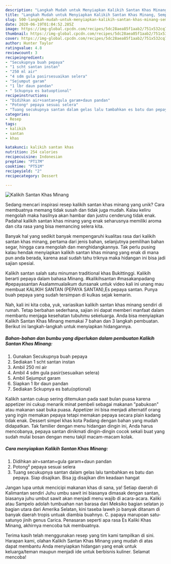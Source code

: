 ```yaml
---
description: "Langkah Mudah untuk Menyiapkan Kalikih Santan Khas Minang, Sempurna"
title: "Langkah Mudah untuk Menyiapkan Kalikih Santan Khas Minang, Sempurna"
slug: 500-langkah-mudah-untuk-menyiapkan-kalikih-santan-khas-minang-sempurna
date: 2020-06-19T01:04:52.285Z
image: https://img-global.cpcdn.com/recipes/5dc28aea85f1aab2/751x532cq70/kalikih-santan-khas-minang-foto-resep-utama.jpg
thumbnail: https://img-global.cpcdn.com/recipes/5dc28aea85f1aab2/751x532cq70/kalikih-santan-khas-minang-foto-resep-utama.jpg
cover: https://img-global.cpcdn.com/recipes/5dc28aea85f1aab2/751x532cq70/kalikih-santan-khas-minang-foto-resep-utama.jpg
author: Hunter Taylor
ratingvalue: 4.8
reviewcount: 3
recipeingredient:
- "Secukupnya buah pepaya"
- "1 scht santan instan"
- "250 ml air"
- "4 sdm gula pasirsesuaikan selera"
- "Sejumput garam"
- "1 lbr daun pandan"
- " Sckupnya es batuoptional"
recipeinstructions:
- "Didihkan air+santan+gula garam+daun pandan"
- "Potong² pepaya sesuai selera"
- "Tuang secukupnya santan dalam gelas lalu tambahkan es batu dan pepaya. Siap disajikan. Bisa jg disajikan dlm keadaan hangat"
categories:
- Resep
tags:
- kalikih
- santan
- khas

katakunci: kalikih santan khas 
nutrition: 254 calories
recipecuisine: Indonesian
preptime: "PT17M"
cooktime: "PT51M"
recipeyield: "2"
recipecategory: Dessert

---
```



![Kalikih Santan Khas Minang](https://img-global.cpcdn.com/recipes/5dc28aea85f1aab2/751x532cq70/kalikih-santan-khas-minang-foto-resep-utama.jpg)

Sedang mencari inspirasi resep kalikih santan khas minang yang unik? Cara membuatnya memang tidak susah dan tidak juga mudah. Kalau keliru mengolah maka hasilnya akan hambar dan justru cenderung tidak enak. Padahal kalikih santan khas minang yang enak seharusnya memiliki aroma dan cita rasa yang bisa memancing selera kita.

Banyak hal yang sedikit banyak mempengaruhi kualitas rasa dari kalikih santan khas minang, pertama dari jenis bahan, selanjutnya pemilihan bahan segar, hingga cara mengolah dan menghidangkannya. Tak perlu pusing kalau hendak menyiapkan kalikih santan khas minang yang enak di mana pun anda berada, karena asal sudah tahu triknya maka hidangan ini bisa jadi sajian spesial.

Kalikih santan salah satu minuman traditional khas Bukittinggi. Kalikih berarti pepaya dalam bahasa Minang. #kalikihsantan #masakanpadang #pepayasantan Asalammualaikum dunsanak untuk video kali ini unang mau membuat KALIKIH SANTAN (PEPAYA SANTAN),Es pepaya santan. Punya buah pepaya yang sudah tersimpan di kulkas sejak kemarin.


Nah, kali ini kita coba, yuk, variasikan kalikih santan khas minang sendiri di rumah. Tetap berbahan sederhana, sajian ini dapat memberi manfaat dalam membantu menjaga kesehatan tubuhmu sekeluarga. Anda bisa menyiapkan Kalikih Santan Khas Minang memakai 7 bahan dan 3 langkah pembuatan. Berikut ini langkah-langkah untuk menyiapkan hidangannya.

<!--inarticleads1-->

##### Bahan-bahan dan bumbu yang diperlukan dalam pembuatan Kalikih Santan Khas Minang:

1. Gunakan Secukupnya buah pepaya
1. Sediakan 1 scht santan instan
1. Ambil 250 ml air
1. Ambil 4 sdm gula pasir(sesuaikan selera)
1. Ambil Sejumput garam
1. Siapkan 1 lbr daun pandan
1. Sediakan  Sckupnya es batu(optional)


Kalikih santan cukup sering ditemukan pada saat bulan puasa karena appetizer ini cukup menarik minat pembeli sebagai makanan &#34;pabukoan&#34; atau makanan saat buka puasa. Appetizer ini bisa menjadi alternatif orang yang ingin memakan pepaya tetapi memakan pepaya secara plain kadang tidak enak. Dessert simpel khas kota Padang dengan bahan yang mudah didapatkan. Tak familier dengan menu hidangan dingin ini, Anda harus mencobanya, pepaya santan dinikmati dingin-dingin cocok sekali buat yang sudah mulai bosan dengan menu takjil macam-macam kolak. 

<!--inarticleads2-->

##### Cara menyiapkan Kalikih Santan Khas Minang:

1. Didihkan air+santan+gula garam+daun pandan
1. Potong² pepaya sesuai selera
1. Tuang secukupnya santan dalam gelas lalu tambahkan es batu dan pepaya. Siap disajikan. Bisa jg disajikan dlm keadaan hangat


Jangan lupa untuk mencicipi makanan khas di sana, ya! Setiap daerah di Kalimantan sendiri Juhu umbu sawit ini biasanya dimasak dengan santan, biasanya juhu umbut sawit akan menjadi menu wajib di acara-acara. Kaliki atau Sampelo adolah tumbuahan nan barasa dari Meksiko bagian selatan jo bagian utara dari Amerika Selatan, kini taseba laweh jo banyak ditanam di banyak daerah tropis untuak diambia buahnyo. C. papaya marupoan satu-satunyo jinih genus Carica. Penasaran seperti apa rasa Es Kaliki Khas Minang, akhirnya mencoba tuk membuatnya. 

Terima kasih telah menggunakan resep yang tim kami tampilkan di sini. Harapan kami, olahan Kalikih Santan Khas Minang yang mudah di atas dapat membantu Anda menyiapkan hidangan yang enak untuk keluarga/teman maupun menjadi ide untuk berbisnis kuliner. Selamat mencoba!
